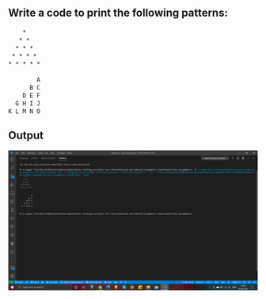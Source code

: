 ## Write a code to print the following patterns:

        *            
       * * 
      * * * 
     * * * * 
    * * * * *

            A 
          B C 
        D E F 
      G H I J 
    K L M N O
    
## Output

![Output](./Images/output.png)
